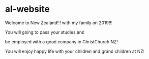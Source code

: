 # al-website

Welcome to New Zealand!!! with my family on 2019!!!

You will going to pass your studies and 

be employed with a good company in ChristChurch NZ!

You will enjoy happy life with your children and grand children at NZ!

